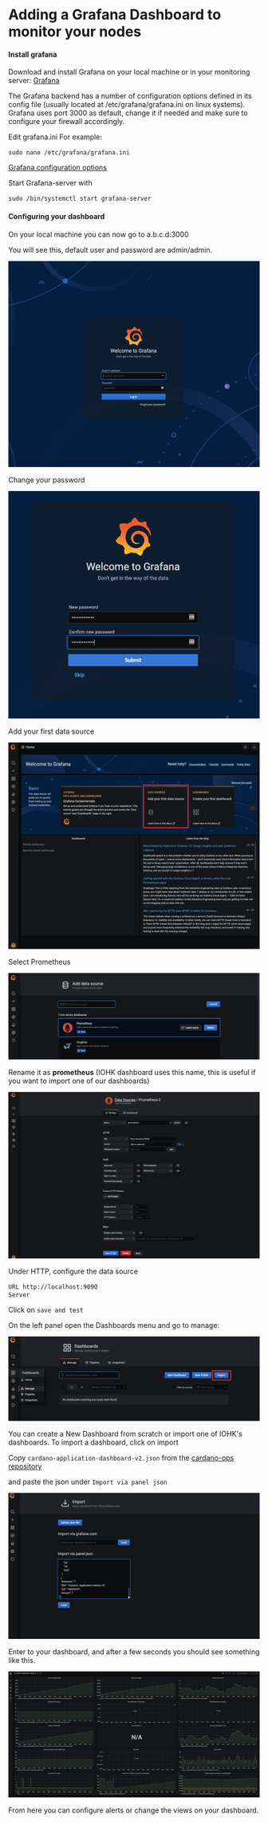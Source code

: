 # Adding a Grafana Dashboard to monitor your nodes


#### Install grafana

Download and install Grafana on your local machine or in your monitoring server: [Grafana](https://grafana.com/grafana/download)

The Grafana backend has a number of configuration options defined in its config file (usually located at /etc/grafana/grafana.ini on linux systems).
Grafana uses port 3000 as default, change it if needed and make sure to configure your firewall accordingly.

Edit grafana.ini For example:

    sudo nano /etc/grafana/grafana.ini

[Grafana configuration options](https://grafana.com/docs/grafana/latest/administration/configuration/)


Start Grafana-server with

    sudo /bin/systemctl start grafana-server


#### Configuring your dashboard

On your local machine you can now go to  a.b.c.d:3000

You will see this, default user and password are admin/admin.

![Welcome](images/grafana_13.35.19.png)

Change your password

![Password](images/grafana_13.39.26.png)

Add your first data source  

![DataSource](images/grafana_13.39.52.png)

Select Prometheus  

![Prometheus](images/grafana_13.40.31.png)

Rename it as **prometheus** (IOHK dashboard uses this name, this is useful if you want to import one of our dashboards)

![prometheus](images/grafana_prometheus.png)

Under HTTP, configure the data source

    URL http://localhost:9090
    Server

Click on `save and test`

On the left panel open the Dashboards menu and go to manage:

![Dashboard](images/grafana_13.55.40.png)

You can create a New Dashboard from scratch or import one of IOHK's dashboards. To import a dashboard, click on import

Copy `cardano-application-dashboard-v2.json` from the [cardano-ops repository](chttps://raw.githubusercontent.com/input-output-hk/cardano-ops/ea161f35792e74b41efa749085ead64c901f784d/modules/grafana/cardano/cardano-application-dashboard-v2.json)

and paste the json under `Import via panel json`

![Dashboard](images/grafana_14.24.43.png)

Enter to your dashboard, and after a few seconds you should see something like this.

![Dashboard](images/grafana_dashboard.png)

From here you can configure alerts or change the views on your dashboard.
